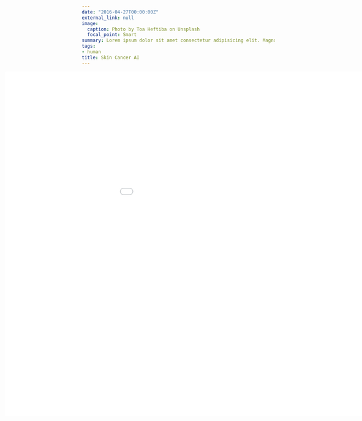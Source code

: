 ```yaml
---
date: "2016-04-27T00:00:00Z"
external_link: null
image:
  caption: Photo by Toa Heftiba on Unsplash
  focal_point: Smart
summary: Lorem ipsum dolor sit amet consectetur adipisicing elit. Magnam, eius.
tags:
- human
title: Skin Cancer AI
---
```


<div id="contentframe" style="top: 160px; left: 500px;">
<iframe src="graph.html" style="width: 1200px; height: 900px; border: none; position:relative; left:-200px"></iframe>
</div>
